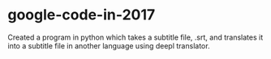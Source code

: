 # google-code-in-2017
Created a program in python which takes a subtitle file, .srt, and translates it into a subtitle file in another language using deepl translator.
